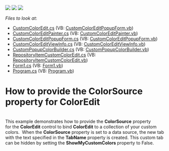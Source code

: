 <!-- default badges list -->
![](https://img.shields.io/endpoint?url=https://codecentral.devexpress.com/api/v1/VersionRange/128622074/14.2.3%2B)
[![](https://img.shields.io/badge/Open_in_DevExpress_Support_Center-FF7200?style=flat-square&logo=DevExpress&logoColor=white)](https://supportcenter.devexpress.com/ticket/details/T306403)
[![](https://img.shields.io/badge/📖_How_to_use_DevExpress_Examples-e9f6fc?style=flat-square)](https://docs.devexpress.com/GeneralInformation/403183)
<!-- default badges end -->
<!-- default file list -->
*Files to look at*:

* [CustomColorEdit.cs](./CS/T306403/CustomColorEdit/CustomColorEdit.cs) (VB: [CustomColorEditPopupForm.vb](./VB/T306403/CustomColorEdit/CustomColorEditPopupForm.vb))
* [CustomColorEditPainter.cs](./CS/T306403/CustomColorEdit/CustomColorEditPainter.cs) (VB: [CustomColorEditPainter.vb](./VB/T306403/CustomColorEdit/CustomColorEditPainter.vb))
* [CustomColorEditPopupForm.cs](./CS/T306403/CustomColorEdit/CustomColorEditPopupForm.cs) (VB: [CustomColorEditPopupForm.vb](./VB/T306403/CustomColorEdit/CustomColorEditPopupForm.vb))
* [CustomColorEditViewInfo.cs](./CS/T306403/CustomColorEdit/CustomColorEditViewInfo.cs) (VB: [CustomColorEditViewInfo.vb](./VB/T306403/CustomColorEdit/CustomColorEditViewInfo.vb))
* [CustomPopupColorBuilder.cs](./CS/T306403/CustomColorEdit/CustomPopupColorBuilder.cs) (VB: [CustomPopupColorBuilder.vb](./VB/T306403/CustomColorEdit/CustomPopupColorBuilder.vb))
* [RepositoryItemCustomColorEdit.cs](./CS/T306403/CustomColorEdit/RepositoryItemCustomColorEdit.cs) (VB: [RepositoryItemCustomColorEdit.vb](./VB/T306403/CustomColorEdit/RepositoryItemCustomColorEdit.vb))
* [Form1.cs](./CS/T306403/Form1.cs) (VB: [Form1.vb](./VB/T306403/Form1.vb))
* [Program.cs](./CS/T306403/Program.cs) (VB: [Program.vb](./VB/T306403/Program.vb))
<!-- default file list end -->
# How to provide the ColorSource property for ColorEdit


<p><br />This example demonstrates how to provide the <strong>ColorSource</strong> property for the <strong>ColorEdit</strong> control to bind <strong>ColorEdit</strong> to a collection of your custom colors.  When the <strong>ColorSource</strong> property is set to a data source, the new tab with the text specified in the <strong>TabName</strong> property is created. This custom tab can be hidden by setting the <strong>ShowMyCustomColors </strong>property to False.</p>

<br/>


